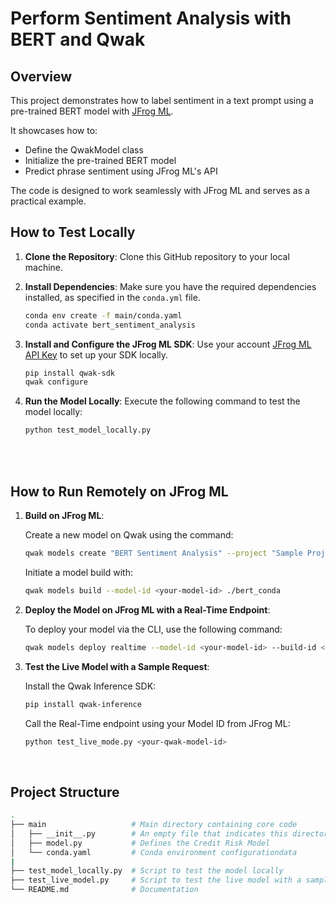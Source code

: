 # Perform Sentiment Analysis with BERT and Qwak

## Overview

This project demonstrates how to label sentiment in a text prompt using a pre-trained BERT model with [JFrog ML](https://docs.qwak.com/docs/introduction). 

It showcases how to:
- Define the QwakModel class
- Initialize the pre-trained BERT model
- Predict phrase sentiment using JFrog ML's API

The code is designed to work seamlessly with JFrog ML and serves as a practical example.
<br>

## How to Test Locally


1. **Clone the Repository**: Clone this GitHub repository to your local machine.

2. **Install Dependencies**: Make sure you have the required dependencies installed, as specified in the `conda.yml` file.

    ```bash
    conda env create -f main/conda.yaml
    conda activate bert_sentiment_analysis
    ```

3. **Install and Configure the JFrog ML SDK**: Use your account [JFrog ML API Key](https://docs.qwak.com/docs/getting-started#configuring-qwak-sdk) to set up your SDK locally.

    ```bash
    pip install qwak-sdk
    qwak configure
    ```

5. **Run the Model Locally**: Execute the following command to test the model locally:

   ```bash
   python test_model_locally.py
   ```

<br>

<br>

## How to Run Remotely on JFrog ML

1. **Build on JFrog ML**:

    Create a new model on Qwak using the command:

    ```bash
    qwak models create "BERT Sentiment Analysis" --project "Sample Project"
    ```


    Initiate a model build with:

    ```bash
    qwak models build --model-id <your-model-id> ./bert_conda
    ```


2. **Deploy the Model on JFrog ML with a Real-Time Endpoint**:

    To deploy your model via the CLI, use the following command:

    ```bash
    qwak models deploy realtime --model-id <your-model-id> --build-id <your-build-id>
    ```

3. **Test the Live Model with a Sample Request**:

    Install the Qwak Inference SDK:

    ```bash
    pip install qwak-inference
    ```

    Call the Real-Time endpoint using your Model ID from JFrog ML:

    ```bash
    python test_live_mode.py <your-qwak-model-id>
    ```

<br>


## Project Structure

```bash
.
├── main                   # Main directory containing core code
│   ├── __init__.py        # An empty file that indicates this directory is a Python package
│   ├── model.py           # Defines the Credit Risk Model
│   └── conda.yaml         # Conda environment configurationdata
|
├── test_model_locally.py  # Script to test the model locally
├── test_live_model.py     # Script to test the live model with a sample REST request
└── README.md              # Documentation
```


<br>
<br>